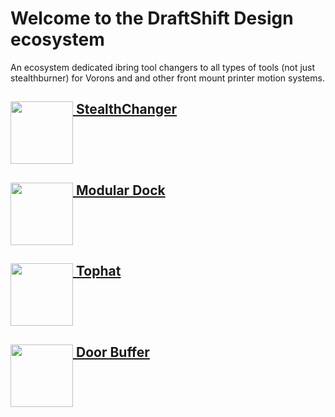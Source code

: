 # Welcome to the DraftShift Design ecosystem

An ecosystem dedicated ibring tool changers to all types of tools (not just stealthburner) for Vorons and and other front mount printer motion systems.

## [<img src="../../../StealthChanger/blob/main/media/Stealthchanger_logo.png?raw=true" height="100" align="top" /> StealthChanger](../../../StealthChanger)

## [<img src="../../../ModularDock/blob/main/media/images/ModularDock_logo.png?raw=true" height="100" align="top" /> Modular Dock](../../../ModularDock)

## [<img src="../../../Tophat/blob/main/media/Tophat_logo.png?raw=true" height="100" align="top" /> Tophat](../../../Tophat)

## [<img src="../../../DoorBuffer/blob/main/Media/DoorBuffer_logo.png?raw=true" height="100" align="top" /> Door Buffer](../../../DoorBuffer)
